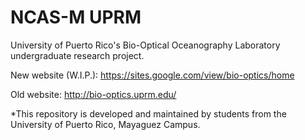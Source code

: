 # NCAS-M UPRM

University of Puerto Rico's Bio-Optical Oceanography Laboratory undergraduate research project.

New website (W.I.P.): https://sites.google.com/view/bio-optics/home

Old website: http://bio-optics.uprm.edu/

*This repository is developed and maintained by students from the University of Puerto Rico, Mayaguez Campus.
